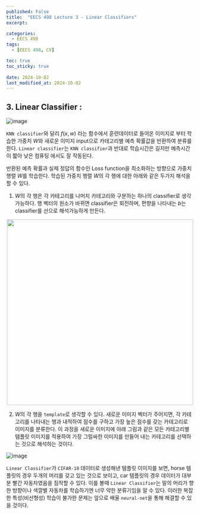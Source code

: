 ```yaml
---
published: False
title:  "EECS 498 Lecture 3 - Linear Classifiers"
excerpt: 

categories:
  - EECS 498
tags:
  - [EECS 498, CV]

toc: true
toc_sticky: true
 
date: 2024-10-02
last_modified_at: 2024-10-02
---
```


## 3. Linear Classifier : 

![image](https://cs231n.github.io/assets/imagemap.jpg)

`KNN classifier`와 달리 $f(x,w)$ 라는 함수에서 훈련데이터로 들어온 이미지로 부터 학습한 가중치 $W$와 새로운 이미지 input으로 카테고리별 예측 확률값을 반환하여 분류를 한다.
`Linear classifier`는 `KNN classifier`과 반대로 학습시간은 길지만 예측시간이 짧아 낮은 컴퓨팅 에서도 잘 작동된다.

반환된 예측 확률과 실제 정답의 함수인 Loss function을 최소화하는 방향으로 가중치 행렬 $W$를 학습한다. 학습된 가중치 행렬 $W$의 각 행에 대한 아래와 같은 두가지 해석을 할 수 있다.

1. $W$의 각 행은 각 카테고리를 나머지 카테고리와 구분하는 하나의 classifier로 생각 가능하다. 행 벡터의 원소가 바뀌면 classifier은 회전하며, 편향을 나타내는 $b$는 classifier를 선으로 해석가능하게 만든다. 

<div align = "center">
<img src = "https://cs231n.github.io/assets/pixelspace.jpeg", width = 500>
</div>

2. $W$의 각 행을 `template`로 생각할 수 있다. 새로운 이미지 벡터가 주어지면, 각 카테고리를 나타내는 행과 내적하여 점수를 구하고 가장 높은 점수를 갖는 카테고리로 이미지를 분류한다. 이 과정을 새로운 이미지에 아래 그림과 같은 모든 카테고리별 템플릿 이미지를 적용하여 가장 그럴싸한 이미지를 만들어 내는 카테고리를 선택하는 것으로 해석하는 것이다.

![image](https://cs231n.github.io/assets/templates.jpg)

`Linear Classifier`가 `CIFAR-10` 데이터로 생성해낸 템플릿 이미지를 보면, horse 템플릿의 경우 두개의 머리를 갖고 있는 것으로 보이고, car 템플릿의 경우 데이터가 대부분 빨간 자동차였음을 짐작할 수 있다. 이를 볼때 `Linear Classifier`는 말의 머리가 향한 방향이나 색깔별 자동차를 학습하기엔 너무 약한 분류기임을 알 수 있다. 이러한 복잡한 특성(비선형성) 학습이 불가한 문제는 앞으로 배울 `neural-net`을 통해 해결할 수 있을 것이다.
